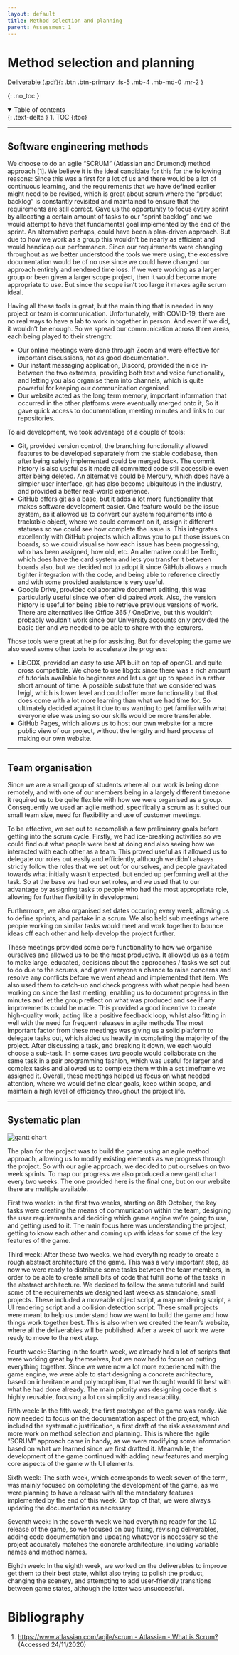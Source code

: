 ```yaml
---
layout: default
title: Method selection and planning
parent: Assessment 1
---
```


# Method selection and planning

[Deliverable (.pdf)](/assets/assessment1/deliverables/Plan1.pdf){: .btn .btn-primary .fs-5 .mb-4 .mb-md-0 .mr-2 }

{: .no_toc }

<details open markdown="block">
  <summary>
    Table of contents
  </summary>
  {: .text-delta }
1. TOC
{:toc}
</details>

---

## Software engineering methods

We choose to do an agile “SCRUM” (Atlassian and Drumond) method approach [1]. We believe it is the ideal candidate for this for the following reasons:
Since this was a first for a lot of us and there would be a lot of continuous learning, and the requirements that we have defined earlier might need to be revised, which is great about scrum where the “product backlog” is constantly revisited and maintained to ensure that the requirements are still correct.
Gave us the opportunity to focus every sprint by allocating a certain amount of tasks to our “sprint backlog” and we would attempt to have that fundamental goal implemented by the end of the sprint.
An alternative perhaps, could have been a plan-driven approach. But due to how we work as a group this wouldn’t be nearly as efficient and would handicap our performance. Since our requirements were changing throughout as we better understood the tools we were using, the excessive documentation would be of no use since we could have changed our approach entirely and rendered time loss. If we were working as a larger group or been given a larger scope project, then it would become more appropriate to use. But since the scope isn’t too large it makes agile scrum ideal.

Having all these tools is great, but the main thing that is needed in any project or team is communication. Unfortunately, with COVID-19, there are no real ways to have a lab to work in together in person. And even if we did, it wouldn’t be enough. So we spread our communication across three areas, each being played to their strength:
* Our online meetings were done through Zoom and were effective for important discussions, not as good documentation.
* Our instant messaging application, Discord, provided the nice in-between the two extremes, providing both text and voice functionality, and letting you also organise them into channels, which is quite powerful for keeping our communication organised.
* Our website acted as the long term memory, important information that occurred in the other platforms were eventually merged onto it, So it gave quick access to documentation, meeting minutes and links to our repositories.

To aid development, we took advantage of a couple of tools:
* Git,  provided version control, the branching functionality allowed features to be developed separately from the stable codebase, then after being safely implemented could be merged back. The commit history is also useful as it made all committed code still accessible even after being deleted. An alternative could be Mercury, which does have a simpler user interface, git has also become ubiquitous in the industry, and provided a better real-world experience.
* GitHub offers git as a base, but it adds a lot more functionality that makes software development easier. One feature would be the issue system, as it allowed us to convert our system requirements into a trackable object, where we could comment on it, assign it different statuses so we could see how complete the issue is. This integrates excellently with GitHub projects which allows you to put those issues on boards, so we could visualise how each issue has been progressing, who has been assigned, how old, etc. An alternative could be Trello, which does have the card system and lets you transfer it between boards also, but we decided not to adopt it since GitHub allows a much tighter integration with the code, and being able to reference directly and with some provided assistance is very useful.
* Google Drive, provided collaborative document editing, this was particularly useful since we often did paired work. Also, the version history is useful for being able to retrieve previous versions of work. There are alternatives like Office 365 / OneDrive, but this wouldn’t probably wouldn’t work since our University accounts only provided the basic tier and we needed to be able to share with the lecturers.

Those tools were great at help for assisting. But for developing the game we also used some other tools to accelerate the progress:
* LibGDX, provided an easy to use API built on top of openGL and quite cross compatible. We chose to use libgdx since there was a rich amount of tutorials available to beginners and let us get up to speed in a rather short amount of time. A possible substitute that we considered was lwjgl, which is lower level and could offer more functionality but that does come with a lot more learning than what we had time for. So ultimately decided against it due to us wanting to get familiar with what everyone else was using so our skills would be more transferable.
* GitHub Pages, which allows us to host our own website for a more public view of our project, without the lengthy and hard process of making our own website.

---

## Team organisation

Since we are a small group of students where all our work is being done remotely, and with one of our members being in a largely different timezone it required us to be quite flexible with how we were organised as a group. Consequently we used an agile method, specifically a scrum as it suited our small team size, need for flexibility and use of customer meetings.

To be effective, we set out to accomplish a few preliminary goals before getting into the scrum cycle. Firstly, we had ice-breaking activities so we could find out what people were best at doing and also seeing how we interacted with each other as a team. This proved useful as it allowed us to delegate our roles out easily and efficiently, although we didn’t always strictly follow the roles that we set out for ourselves, and people gravitated towards what initially wasn’t expected, but ended up performing well at the task. So at the base we had our set roles, and we used that to our advantage by assigning tasks to people who had the most appropriate role, allowing for further flexibility in development

Furthermore, we also organised set dates occuring every week, allowing us to define sprints, and partake in a scrum. We also held sub meetings where people working on similar tasks would meet and work together to bounce ideas off each other and help develop the project further.

These meetings provided some core functionality to how we organise ourselves and allowed us to be the most productive.
It allowed us as a team to make large, educated, decisions about the approaches / tasks we set out to do due to the scrums, and gave everyone a chance to raise concerns and resolve any conflicts before we went ahead and implemented that item.
We also used them to catch-up and check progress with what people had been working on since the last meeting, enabling us to document progress in the minutes and let the group reflect on what was produced and see if any improvements could be made. This provided a good incentive to create high-quality work, acting like a positive feedback loop, whilst also fitting in well with the need for frequent releases in agile methods
The most important factor from these meetings was giving us a solid platform to delegate tasks out, which aided us heavily in completing the majority of the project. After discussing a task, and breaking it down, we each would choose a sub-task. In some cases two people would collaborate on the same task in a pair programming fashion, which was useful for larger and complex tasks and allowed us to complete them within a set timeframe we assigned it.
Overall, these meetings helped us focus on what needed attention, where we would define clear goals, keep within scope, and maintain a high level of efficiency throughout the project life.

---

## Systematic plan

![gantt chart](/assets/assessment1/static/week8.png "Gantt chart")

The plan for the project was to build the game using an agile method approach, allowing us to modify existing elements as we progress through the project. So with our agile approach, we decided to put ourselves on two week sprints. 
To map our progress we also produced a new gantt chart every two weeks. The one provided here is the final one, but on our website there are multiple available. 

First two weeks:
In the first two weeks, starting on 8th October, the key tasks were creating the means of communication within the team, designing the user requirements and deciding which game engine we’re going to use, and getting used to it. 
The main focus here was understanding the project, getting to know each other and coming up with ideas for some of the key features of the game.

Third week:
After these two weeks, we had everything ready to create a rough abstract architecture of the game. This was a very important step, as now we were ready to distribute some tasks between the team members, in order to be able to create small bits of code that fulfill some of the tasks in the abstract architecture. We decided to follow the same tutorial and build some of the requirements we designed last weeks as standalone, small projects. These included a moveable object script, a map rendering script, a UI rendering script and a collision detection script. 
These small projects were meant to help us understand how we want to build the game and how things work together best. 
This is also when we created the team’s website, where all the deliverables will be published. 
After a week of work we were ready to move to the next step.

Fourth week:
Starting in the fourth week, we already had a lot of scripts that were working great by themselves, but we now had to focus on putting everything together. 
Since we were now a lot more experienced with the game engine, we were able to start designing a concrete architecture, based on inheritance and polymorphism, that we thought would fit best with what he had done already. 
The main priority was designing code that is highly reusable, focusing a lot on simplicity and readability.

Fifth week:
In the fifth week, the first prototype of the game was ready. We now needed to focus on the documentation aspect of the project, which included the systematic justification, a first draft of the risk assessment and more work on method selection and planning. 
This is where the agile “SCRUM” approach came in handy, as we were modifying some information based on what we learned since we first drafted it. 
Meanwhile, the development of the game continued with adding new features and merging core aspects of the game with UI elements.

Sixth week:
The sixth week, which corresponds to week seven of the term, was mainly focused on completing the development of the game, as we were planning to have a release with all the mandatory features implemented by the end of this week. 
On top of that, we were always updating the documentation as necessary

Seventh week:
In the seventh week we had everything ready for the 1.0 release of the game, so we focused on bug fixing, revising deliverables, adding code documentation and updating whatever is necessary so the project accurately matches the concrete architecture, including variable names and method names.

Eighth week:
In the eighth week, we worked on the deliverables to improve get them to their best state, whilst also trying to polish the product, changing the scenery, and attempting to add user-friendly transitions between game states, although the latter was unsuccessful.

# Bibliography

1. [https://www.atlassian.com/agile/scrum - Atlassian - What is Scrum?](https://www.atlassian.com/agile/scrum) (Accessed 24/11/2020)